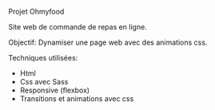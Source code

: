 Projet Ohmyfood

Site web de commande de repas en ligne.

Objectif: Dynamiser une page web avec des animations css.

Techniques utilisées:

- Html
- Css avec Sass
- Responsive (flexbox)
- Transitions et animations avec css
